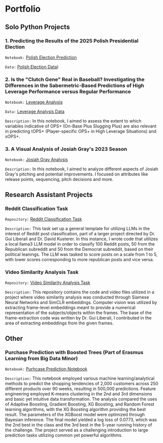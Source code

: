 # Portfolio

## Solo Python Projects

### 1. Predicting the Results of the 2025 Polish Presidential Election
`Notebook:` [Polish Election Prediction](https://nbviewer.org/github/alexapostol095/Projects/blob/main/leverage_notebook.ipynb)

`Data:` [Polish Election Data](https://github.com/alexapostol095/Projects/tree/main/polish_election_data))

### 2. Is the "Clutch Gene" Real in Baseball? Investigating the Differences in the Sabermetric-Based Predictions of High Leverage Performance versus Regular Performance
`Notebook:` [Leverage Analysis](https://nbviewer.org/github/alexapostol095/Projects/blob/main/leverage_notebook.ipynb)

`Data:` [Leverage Analysis Data](https://github.com/alexapostol095/Projects/blob/main/leverage_data.zip)

`Description:` In this notebook, I aimed to assess the extent to which variables indicative of OPS+ (On-Base Plus Slugging Plus) are also relevant in predicting tOPS+ (Player-specific OPS+ in High Leverage Situations) and sOPS+. 

### 3. A Visual Analysis of Josiah Gray's 2023 Season
`Notebook:` [Josiah Gray Analysis](https://nbviewer.org/github/alexapostol095/Projects/blob/main/josiah_analysis.ipynb)

`Description:` In this notebook, I aimed to analyze different aspects of Josiah Gray's pitching and potential improvements. I focused on attributes like release points, sequencing, pitch decisions and more. 

## Research Assistant Projects

### Reddit Classification Task

`Repository:` [Reddit Classification Task](https://github.com/alexapostol095/reddit_classification_template/tree/main)

`Description:` This task set up a general template for utilizng LLMs in the interest of Reddit post classification, part of a larger project directed by Dr. Gui Liberali and Dr. David Kusterer. In this instance, I wrote code that utilizes a local llama3 LLM model in order to classify 100 Reddit posts, 50 from the Republican subreddit and 50 from the Democrat subreddit, based on their political leanings. The LLM was tasked to score posts on a scale from 1 to 5, with lower scores corresponding to more republican posts and vice versa. 

### Video Similarity Analysis Task

`Repository:` [Video Similarity Analysis Task](https://github.com/alexapostol095/video_similarity_analysis)

`Description:` This repository contains the code and video files utilized in a project where video similarity analysis was conducted through Siamese Neural Networks and SimCLR embeddings. Computer vision was utilized by extracting frame-level embeddings meant to provide a numerical representation of the subjects/objects within the frames. The base of the frame-extraction code was written by Dr. Gui Liberali, I contributed in the area of extracting embeddings from the given frames.


## Other

### Purchase Prediction with Boosted Trees (Part of Erasmus Learning from Big Data Minor)

`Notebook:` [Purhcase Prediction Notebook](https://nbviewer.org/github/alexapostol095/Projects/blob/main/purchase_prediction.ipynb)

`Description:` This notebook employed various machine learning/analytical methods to predict the shopping tendencies of 2,000 customers across 250 different products over 90 weeks, resulting in 500,000 predictions. Feature engineering employed K-means clustering in the 2nd and 3rd dimensions and basic yet intuitive data transformation. The analysis compared the uses of Adaptive Boosting, Gradient Boosting, XG Boosting, and Random Forest learning algorithms, with the XG Boosting algorithm providing the best result. The parameters of the XGBoost model were optimized through Bayesian inference. The final model yielded a log loss of 0.0773, which was the 2nd best in the class and the 3rd best in the 5-year running history of the challenge. The project served as a challenging introduction to large prediction tasks utilizing common yet powerful algorithms.

